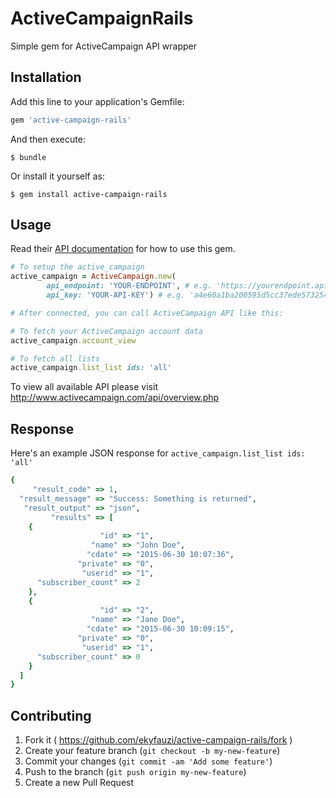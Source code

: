 # ActiveCampaignRails

Simple gem for ActiveCampaign API wrapper

## Installation

Add this line to your application's Gemfile:

```ruby
gem 'active-campaign-rails'
```

And then execute:

    $ bundle

Or install it yourself as:

    $ gem install active-campaign-rails

## Usage

Read their [API documentation](http://www.activecampaign.com/api/overview.php) for how to use this gem.

```ruby
# To setup the active_campaign
active_campaign = ActiveCampaign.new(
        api_endpoint: 'YOUR-ENDPOINT', # e.g. 'https://yourendpoint.api-us1.com'
        api_key: 'YOUR-API-KEY') # e.g. 'a4e60a1ba200595d5cc37ede5732545184165e'

# After connected, you can call ActiveCampaign API like this:

# To fetch your ActiveCampaign account data
active_campaign.account_view

# To fetch all lists
active_campaign.list_list ids: 'all'


```

To view all available API please visit http://www.activecampaign.com/api/overview.php

## Response

Here's an example JSON response for `active_campaign.list_list ids: 'all'`

```ruby
{
     "result_code" => 1,
  "result_message" => "Success: Something is returned",
   "result_output" => "json",
         "results" => [
    {
                    "id" => "1",
                  "name" => "John Doe",
                 "cdate" => "2015-06-30 10:07:36",
               "private" => "0",
                "userid" => "1",
      "subscriber_count" => 2
    },
    {
                    "id" => "2",
                  "name" => "Jane Doe",
                 "cdate" => "2015-06-30 10:09:15",
               "private" => "0",
                "userid" => "1",
      "subscriber_count" => 0
    }
  ]
}
```


## Contributing

1. Fork it ( https://github.com/ekyfauzi/active-campaign-rails/fork )
2. Create your feature branch (`git checkout -b my-new-feature`)
3. Commit your changes (`git commit -am 'Add some feature'`)
4. Push to the branch (`git push origin my-new-feature`)
5. Create a new Pull Request
